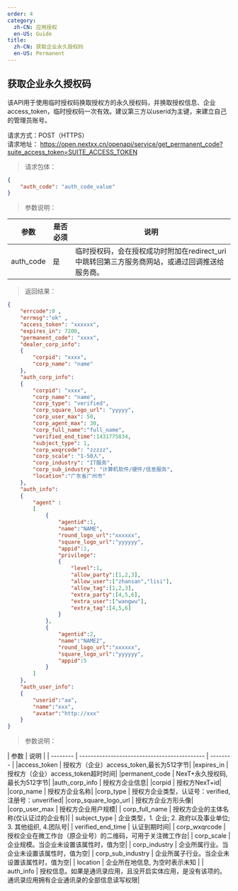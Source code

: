 ```yaml
---
order: 4
category:
  zh-CN: 应用授权
  en-US: Guide
title: 
  zh-CN: 获取企业永久授权码
  en-US: Permanent
---
```



## 获取企业永久授权码
该API用于使用临时授权码换取授权方的永久授权码，并换取授权信息、企业access_token，临时授权码一次有效。建议第三方以userid为主键，来建立自己的管理员账号。

请求方式：POST（HTTPS）  
请求地址： https://open.nextxx.cn/openapi/service/get_permanent_code?suite_access_token=SUITE_ACCESS_TOKEN

> 请求包体：
```json
{
    "auth_code": "auth_code_value"
}
```
> 参数说明：

| 参数 | 是否必须 | 说明 |
| --------    | -------------------------------------------- | -------- |
| auth_code | 是 | 临时授权码，会在授权成功时附加在redirect_uri中跳转回第三方服务商网站，或通过回调推送给服务商。|

>返回结果：
```json
{
    "errcode":0 ,
    "errmsg":"ok" ,
    "access_token": "xxxxxx", 
    "expires_in": 7200, 
    "permanent_code": "xxxx", 
    "dealer_corp_info": 
    {
        "corpid": "xxxx",
        "corp_name": "name"
    },
    "auth_corp_info": 
    {
        "corpid": "xxxx",
        "corp_name": "name",
        "corp_type": "verified",
        "corp_square_logo_url": "yyyyy",
        "corp_user_max": 50,
        "corp_agent_max": 30,
        "corp_full_name":"full_name",
        "verified_end_time":1431775834,
        "subject_type": 1,
        "corp_wxqrcode": "zzzzz",
        "corp_scale": "1-50人",
        "corp_industry": "IT服务",
        "corp_sub_industry": "计算机软件/硬件/信息服务",
        "location":"广东省广州市"
    },
    "auth_info":
    {
        "agent" :
        [
            {
                "agentid":1,
                "name":"NAME",
                "round_logo_url":"xxxxxx",
                "square_logo_url":"yyyyyy",
                "appid":1,
                "privilege":
                {
                    "level":1,
                    "allow_party":[1,2,3],
                    "allow_user":["zhansan","lisi"],
                    "allow_tag":[1,2,3],
                    "extra_party":[4,5,6],
                    "extra_user":["wangwu"],
                    "extra_tag":[4,5,6]
                }
            },
            {
                "agentid":2,
                "name":"NAME2",
                "round_logo_url":"xxxxxx",
                "square_logo_url":"yyyyyy",
                "appid":5
            }
        ]
    },
    "auth_user_info":
    {
        "userid":"aa",
        "name":"xxx",
        "avatar":"http://xxx"
    }
}
```

> 参数说明：

| 参数 | 说明 |
| --------    | -------------------------------------------- | -------- |
|access_token | 授权方（企业）access_token,最长为512字节|
|expires_in | 授权方（企业）access_token超时时间|
|permanent_code | NexT+永久授权码,最长为512字节|
|auth_corp_info | 授权方企业信息|
|corpid | 授权方NexT+id|
|corp_name | 授权方企业名称|
|corp_type | 授权方企业类型，认证号：verified, 注册号：unverified|
|corp_square_logo_url | 授权方企业方形头像|
|corp_user_max | 授权方企业用户规模|
| corp_full_name | 授权方企业的主体名称(仅认证过的企业有)|
| subject_type | 企业类型，1. 企业; 2. 政府以及事业单位; 3. 其他组织, 4.团队号|
| verified_end_time | 认证到期时间|
| corp_wxqrcode | 授权企业在微工作台（原企业号）的二维码，可用于关注微工作台|
| corp_scale | 企业规模。当企业未设置该属性时，值为空|
| corp_industry | 企业所属行业。当企业未设置该属性时，值为空|
| corp_sub_industry | 企业所属子行业。当企业未设置该属性时，值为空|
| location | 企业所在地信息, 为空时表示未知 |
| auth_info | 授权信息。如果是通讯录应用，且没开启实体应用，是没有该项的。通讯录应用拥有企业通讯录的全部信息读写权限|
